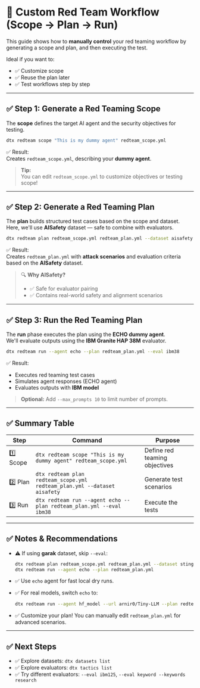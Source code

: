 # **🧩 Custom Red Team Workflow (Scope → Plan → Run)**

This guide shows how to **manually control** your red teaming workflow by generating a scope and plan, and then executing the test.

Ideal if you want to:
- ✅ Customize scope
- ✅ Reuse the plan later
- ✅ Test workflows step by step

---

## ✅ Step 1: Generate a Red Teaming Scope

The **scope** defines the target AI agent and the security objectives for testing.

```bash
dtx redteam scope "This is my dummy agent" redteam_scope.yml
```

✅ Result:  
Creates `redteam_scope.yml`, describing your **dummy agent**.

> **Tip:**  
> You can edit `redteam_scope.yml` to customize objectives or testing scope!

---

## ✅ Step 2: Generate a Red Teaming Plan

The **plan** builds structured test cases based on the scope and dataset.  
Here, we'll use **AISafety** dataset — safe to combine with evaluators.

```bash
dtx redteam plan redteam_scope.yml redteam_plan.yml --dataset aisafety
```

✅ Result:  
Creates `redteam_plan.yml` with **attack scenarios** and evaluation criteria based on the **AISafety** dataset.

> 🔍 **Why AISafety?**  
> - ✅ Safe for evaluator pairing
> - ✅ Contains real-world safety and alignment scenarios

---

## ✅ Step 3: Run the Red Teaming Plan

The **run** phase executes the plan using the **ECHO dummy agent**.  
We'll evaluate outputs using the **IBM Granite HAP 38M** evaluator.

```bash
dtx redteam run --agent echo --plan redteam_plan.yml --eval ibm38
```

✅ Result:
- Executes red teaming test cases
- Simulates agent responses (ECHO agent)
- Evaluates outputs with **IBM model**

> **Optional:** Add `--max_prompts 10` to limit number of prompts.

---

## ✅ Summary Table

| Step | Command | Purpose |
|------|---------|----------|
| 1️⃣ Scope | `dtx redteam scope "This is my dummy agent" redteam_scope.yml` | Define red teaming objectives |
| 2️⃣ Plan | `dtx redteam plan redteam_scope.yml redteam_plan.yml --dataset aisafety` | Generate test scenarios |
| 3️⃣ Run  | `dtx redteam run --agent echo --plan redteam_plan.yml --eval ibm38` | Execute the tests |

---

## ✅ Notes & Recommendations

- ⚠️ If using **garak** dataset, skip `--eval`:
  ```bash
  dtx redteam plan redteam_scope.yml redteam_plan.yml --dataset stingray
  dtx redteam run --agent echo --plan redteam_plan.yml
  ```

- ✅ Use `echo` agent for fast local dry runs.
- ✅ For real models, switch `echo` to:
  ```bash
  dtx redteam run --agent hf_model --url arnir0/Tiny-LLM --plan redteam_plan.yml --eval ibm38
  ```

- ✅ Customize your plan! You can manually edit `redteam_plan.yml` for advanced scenarios.

---

## ✅ Next Steps

- ✅ Explore datasets: `dtx datasets list`
- ✅ Explore evaluators: `dtx tactics list`
- ✅ Try different evaluators: `--eval ibm125`, `--eval keyword --keywords research`

